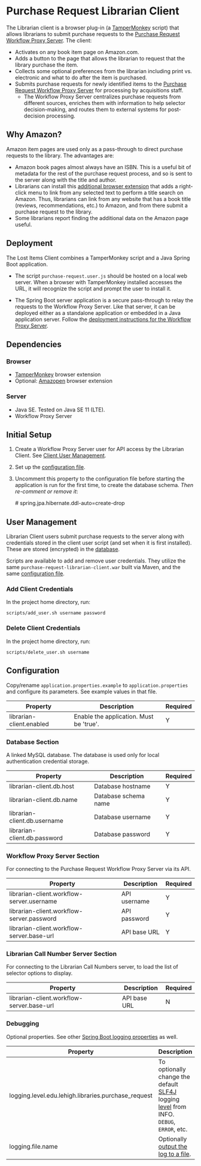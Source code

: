 # Purchase Request Librarian Client

The Librarian client is a browser plug-in (a [TamperMonkey](https://chrome.google.com/webstore/detail/tampermonkey/dhdgffkkebhmkfjojejmpbldmpobfkfo?hl=en) script) that allows librarians to submit purchase requests to the [Purchase Request Workflow Proxy Server](https://github.com/lehigh-university-libraries/purchase-request-workflow-proxy-server). The client:

* Activates on any book item page on Amazon.com.
* Adds a button to the page that allows the librarian to request that the library purchase the item.
* Collects some optional preferences from the librarian including print vs. electronic and what to do after the item is purchased.
* Submits purchase requests for newly identified items to the [Purchase Request Workflow Proxy Server](https://github.com/lehigh-university-libraries/purchase-request-workflow-proxy-server) for processing by acquisitions staff.
    * The Workflow Proxy Server centralizes purchase requests from different sources, enriches them with information to help selector decision-making, and routes them to external systems for post-decision processing.

## Why Amazon?

Amazon item pages are used only as a pass-through to direct purchase requests to the library.  The advantages are:

- Amazon book pages almost always have an ISBN.  This is a useful bit of metadata for the rest of the purchase request process, and so is sent to the server along with the title and author.
- Librarians can install this [additional browser extension](https://chrome.google.com/webstore/detail/amazopen-right-click-sear/ehhhlpdgplkjdcgodmkgonnjhpkdiilc) that adds a right-click menu to link from any selected text to perform a title search on Amazon.  Thus, librarians can link from any website that has a book title (reviews, recommendations, etc.) to Amazon, and from there submit a purchase request to the library.
- Some librarians report finding the additional data on the Amazon page useful.

## Deployment

The Lost Items Client combines a TamperMonkey script and a Java Spring Boot application.  

* The script `purchase-request.user.js` should be hosted on a local web server.  When a browser with TamperMonkey installed accesses the URL, it will recognize the script and prompt the user to install it.

* The Spring Boot server application is a secure pass-through to relay the requests to the Workflow Proxy Server.  Like that server, it can be deployed either as a standalone application or embedded in a Java application server.  Follow the [deployment instructions for the Workflow Proxy Server](https://github.com/lehigh-university-libraries/purchase-request-workflow-proxy-server#deployment).  

## Dependencies

### Browser

- [TamperMonkey](https://chrome.google.com/webstore/detail/tampermonkey/dhdgffkkebhmkfjojejmpbldmpobfkfo?hl=en) browser extension
- Optional: [Amazopen](https://chrome.google.com/webstore/detail/amazopen-right-click-sear/ehhhlpdgplkjdcgodmkgonnjhpkdiilc) browser extension

### Server

- Java SE.  Tested on Java SE 11 (LTE).
- Workflow Proxy Server

## Initial Setup

1. Create a Workflow Proxy Server user for API access by the Librarian Client.  See [Client User Management](https://github.com/lehigh-university-libraries/purchase-request-workflow-proxy-server#client-user-management).

1. Set up the [configuration file](#configuration).

1. Uncomment this property to the configuration file before starting the application is run for the first time, to create the database schema.  *Then re-comment or remove it*:

    \# spring.jpa.hibernate.ddl-auto=create-drop

## User Management

Librarian Client users submit purchase requests to the server along with credentials stored in the client user script (and set when it is first installed).  These are stored (encrypted) in the [database](#database-section).

Scripts are available to add and remove user credentials.  They utilize the same `purchase-request-librarian-client.war` built via Maven, and the same [configuration file](#configuration).

### Add Client Credentials

In the project home directory, run:

`scripts/add_user.sh username password`

### Delete Client Credentials

In the project home directory, run:

`scripts/delete_user.sh username`

## Configuration

Copy/rename `application.properties.example` to `application.properties` and configure its parameters.  See example values in that file.

| Property | Description | Required |
| -- | -- | -- |
| librarian-client.enabled | Enable the application. Must be 'true'.  | Y |

### Database Section

A linked MySQL database.  The database is used only for local authentication credential storage.

| Property | Description | Required |
| -- | -- | -- |
| librarian-client.db.host | Database hostname | Y |
| librarian-client.db.name | Database schema name | Y |
| librarian-client.db.username | Database username | Y |
| librarian-client.db.password | Database password | Y |

### Workflow Proxy Server Section

For connecting to the Purchase Request Workflow Proxy Server via its API.

| Property | Description | Required |
| -- | -- | -- |
| librarian-client.workflow-server.username | API username | Y |
| librarian-client.workflow-server.password | API password | Y |
| librarian-client.workflow-server.base-url | API base URL | Y |

### Librarian Call Number Server Section

For connecting to the Librarian Call Numbers server, to load the list of selector options to display.

| Property | Description | Required |
| -- | -- | -- |
| librarian-client.workflow-server.base-url | API base URL | N |

### Debugging

Optional properties.  See other [Spring Boot logging properties](https://docs.spring.io/spring-boot/docs/current/reference/html/features.html#features.logging) as well.

| Property | Description | Required |
| -- | -- | -- |
| logging.level.edu.lehigh.libraries.purchase_request | To optionally change the default [SLF4J](https://www.slf4j.org/index.html) logging [level](https://www.slf4j.org/api/org/slf4j/event/Level.html#enum.constant.summary) from INFO. `DEBUG`, `ERROR`, etc. | N |
| logging.file.name | Optionally [output the log to a file](https://docs.spring.io/spring-boot/docs/current/reference/html/features.html#features.logging.file-output). | N |
